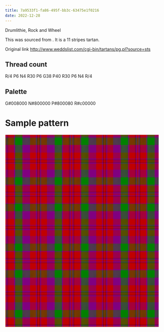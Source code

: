 ```yaml
---
title: 7a9533f1-fa86-495f-bb3c-63475e1f0216
date: 2022-12-28
---
```

Drumlithie, Rock and Wheel

This was sourced from <no value>.  It is a 11 stripes tartan.

Original link http://www.weddslist.com/cgi-bin/tartans/pg.pl?source=sts

## Thread count
R/4 P6 N4 R30 P6 G38 P40 R30 P6 N4 R/4

## Palette
G#008000 N#800000 P#800080 R#c00000

# Sample pattern

![Tartan detail](tartan.png "R/4 P6 N4 R30 P6 G38 P40 R30 P6 N4 R/4 tartan")